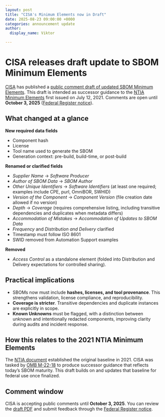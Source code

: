 ```yaml
---
layout: post
title: "CISA's Minimum Elements now in Draft"
date: 2025-08-23 09:00:00 +0000
categories: announcement update
author:
  display_name: Viktor

---
```


# CISA releases draft update to SBOM Minimum Elements

[CISA](https://www.cisa.gov/sbom) has published a [public comment draft of updated SBOM Minimum Elements](https://www.cisa.gov/sites/default/files/2025-08/2025_CISA_SBOM_Minimum_Elements.pdf). This draft is intended as successor guidance to the [NTIA Minimum Elements](https://www.ntia.gov/files/ntia/publications/sbom_minimum_elements_report.pdf) first issued on July 12, 2021. Comments are open until **October 3, 2025** ([Federal Register notice](https://www.federalregister.gov/documents/2025/08/22/2025-18532/notice-of-draft-software-bill-of-materials-sbom-minimum-elements-guidance)).

## What changed at a glance

**New required data fields**

- Component hash
- License
- Tool name used to generate the SBOM
- Generation context: pre-build, build-time, or post-build

**Renamed or clarified fields**

- _Supplier Name_ → _Software Producer_
- _Author of SBOM Data_ → _SBOM Author_
- _Other Unique Identifiers_ → _Software Identifiers_ (at least one required; examples include CPE, purl, OmniBOR, SWHID)
- _Version of the Component_ → _Component Version_ (file creation date allowed if no version)
- _Depth_ → _Coverage_ (requires comprehensive listing, including transitive dependencies and duplicates when metadata differs)
- _Accommodation of Mistakes_ → _Accommodation of Updates to SBOM Data_
- _Frequency_ and _Distribution and Delivery_ clarified
- Timestamp must follow ISO 8601
- SWID removed from Automation Support examples

**Removed**

- _Access Control_ as a standalone element (folded into Distribution and Delivery expectations for controlled sharing).

## Practical implications

- SBOMs now must include **hashes, licenses, and tool provenance**. This strengthens validation, license compliance, and reproducibility.
- **Coverage is stricter**. Transitive dependencies and duplicate instances are explicitly in scope.
- **Known Unknowns** must be flagged, with a distinction between unknown and intentionally redacted components, improving clarity during audits and incident response.

## How this relates to the 2021 NTIA Minimum Elements

The [NTIA document](https://www.ntia.gov/files/ntia/publications/sbom_minimum_elements_report.pdf) established the original baseline in 2021. CISA was tasked by [OMB M-22-18](https://www.whitehouse.gov/wp-content/uploads/2022/09/M-22-18.pdf) to produce successor guidance that reflects today’s SBOM maturity. This draft builds on and updates that baseline for federal use once finalized.

## Comment window

CISA is accepting public comments until **October 3, 2025**. You can review the [draft PDF](https://www.cisa.gov/sites/default/files/2025-08/2025_CISA_SBOM_Minimum_Elements.pdf) and submit feedback through the [Federal Register notice](https://www.federalregister.gov/documents/2025/08/22/2025-18532/notice-of-draft-software-bill-of-materials-sbom-minimum-elements-guidance).
